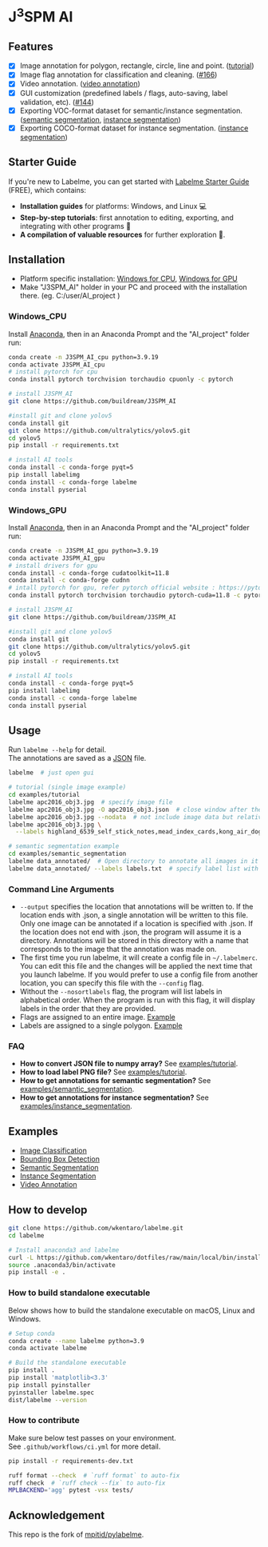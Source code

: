 # J<sup>3</sup>SPM AI

## Features

- [x] Image annotation for polygon, rectangle, circle, line and point. ([tutorial](examples/tutorial))
- [x] Image flag annotation for classification and cleaning. ([#166](https://github.com/wkentaro/labelme/pull/166))
- [x] Video annotation. ([video annotation](examples/video_annotation))
- [x] GUI customization (predefined labels / flags, auto-saving, label validation, etc). ([#144](https://github.com/wkentaro/labelme/pull/144))
- [x] Exporting VOC-format dataset for semantic/instance segmentation. ([semantic segmentation](examples/semantic_segmentation), [instance segmentation](examples/instance_segmentation))
- [x] Exporting COCO-format dataset for instance segmentation. ([instance segmentation](examples/instance_segmentation))

## Starter Guide

If you're new to Labelme, you can get started with [Labelme Starter Guide](https://gumroad.labelme.io/l/starter-guide) (FREE), which contains:

- **Installation guides** for platforms: Windows, and Linux 💻
- **Step-by-step tutorials**: first annotation to editing, exporting, and integrating with other programs 📕
- **A compilation of valuable resources** for further exploration 🔗.


## Installation

- Platform specific installation: [Windows for CPU](#windows_CPU),  [Windows for GPU](#windows_GPU)
- Make "J3SPM_AI" holder in your PC and proceed with the installation there. (eg. C:/user/AI_project )

### Windows_CPU

Install [Anaconda](https://https://www.anaconda.com/download/success), then in an Anaconda Prompt and the "AI_project" folder run:

```bash
conda create -n J3SPM_AI_cpu python=3.9.19
conda activate J3SPM_AI_cpu
# install pytorch for cpu
conda install pytorch torchvision torchaudio cpuonly -c pytorch

# install J3SPM_AI
git clone https://github.com/buildream/J3SPM_AI

#install git and clone yolov5
conda install git
git clone https://github.com/ultralytics/yolov5.git
cd yolov5
pip install -r requirements.txt

# install AI tools
conda install -c conda-forge pyqt=5
pip install labelimg
conda install -c conda-forge labelme
conda install pyserial

```

### Windows_GPU

Install [Anaconda](https://https://www.anaconda.com/download/success), then in an Anaconda Prompt and the "AI_project" folder run:

```bash
conda create -n J3SPM_AI_gpu python=3.9.19
conda activate J3SPM_AI_gpu
# install drivers for gpu 
conda install -c conda-forge cudatoolkit=11.8
conda install -c conda-forge cudnn
# intall pytorch for gpu, refer pytorch official website : https://pytorch.org/
conda install pytorch torchvision torchaudio pytorch-cuda=11.8 -c pytorch -c nvidia

# install J3SPM_AI
git clone https://github.com/buildream/J3SPM_AI

#install git and clone yolov5
conda install git
git clone https://github.com/ultralytics/yolov5.git
cd yolov5
pip install -r requirements.txt

# install AI tools
conda install -c conda-forge pyqt=5
pip install labelimg
conda install -c conda-forge labelme
conda install pyserial

```

## Usage

Run `labelme --help` for detail.  
The annotations are saved as a [JSON](http://www.json.org/) file.

```bash
labelme  # just open gui

# tutorial (single image example)
cd examples/tutorial
labelme apc2016_obj3.jpg  # specify image file
labelme apc2016_obj3.jpg -O apc2016_obj3.json  # close window after the save
labelme apc2016_obj3.jpg --nodata  # not include image data but relative image path in JSON file
labelme apc2016_obj3.jpg \
  --labels highland_6539_self_stick_notes,mead_index_cards,kong_air_dog_squeakair_tennis_ball  # specify label list

# semantic segmentation example
cd examples/semantic_segmentation
labelme data_annotated/  # Open directory to annotate all images in it
labelme data_annotated/ --labels labels.txt  # specify label list with a file
```

### Command Line Arguments
- `--output` specifies the location that annotations will be written to. If the location ends with .json, a single annotation will be written to this file. Only one image can be annotated if a location is specified with .json. If the location does not end with .json, the program will assume it is a directory. Annotations will be stored in this directory with a name that corresponds to the image that the annotation was made on.
- The first time you run labelme, it will create a config file in `~/.labelmerc`. You can edit this file and the changes will be applied the next time that you launch labelme. If you would prefer to use a config file from another location, you can specify this file with the `--config` flag.
- Without the `--nosortlabels` flag, the program will list labels in alphabetical order. When the program is run with this flag, it will display labels in the order that they are provided.
- Flags are assigned to an entire image. [Example](examples/classification)
- Labels are assigned to a single polygon. [Example](examples/bbox_detection)

### FAQ

- **How to convert JSON file to numpy array?** See [examples/tutorial](examples/tutorial#convert-to-dataset).
- **How to load label PNG file?** See [examples/tutorial](examples/tutorial#how-to-load-label-png-file).
- **How to get annotations for semantic segmentation?** See [examples/semantic_segmentation](examples/semantic_segmentation).
- **How to get annotations for instance segmentation?** See [examples/instance_segmentation](examples/instance_segmentation).


## Examples

* [Image Classification](examples/classification)
* [Bounding Box Detection](examples/bbox_detection)
* [Semantic Segmentation](examples/semantic_segmentation)
* [Instance Segmentation](examples/instance_segmentation)
* [Video Annotation](examples/video_annotation)

## How to develop

```bash
git clone https://github.com/wkentaro/labelme.git
cd labelme

# Install anaconda3 and labelme
curl -L https://github.com/wkentaro/dotfiles/raw/main/local/bin/install_anaconda3.sh | bash -s .
source .anaconda3/bin/activate
pip install -e .
```


### How to build standalone executable

Below shows how to build the standalone executable on macOS, Linux and Windows.  

```bash
# Setup conda
conda create --name labelme python=3.9
conda activate labelme

# Build the standalone executable
pip install .
pip install 'matplotlib<3.3'
pip install pyinstaller
pyinstaller labelme.spec
dist/labelme --version
```


### How to contribute

Make sure below test passes on your environment.  
See `.github/workflows/ci.yml` for more detail.

```bash
pip install -r requirements-dev.txt

ruff format --check  # `ruff format` to auto-fix
ruff check  # `ruff check --fix` to auto-fix
MPLBACKEND='agg' pytest -vsx tests/
```


## Acknowledgement

This repo is the fork of [mpitid/pylabelme](https://github.com/mpitid/pylabelme).
